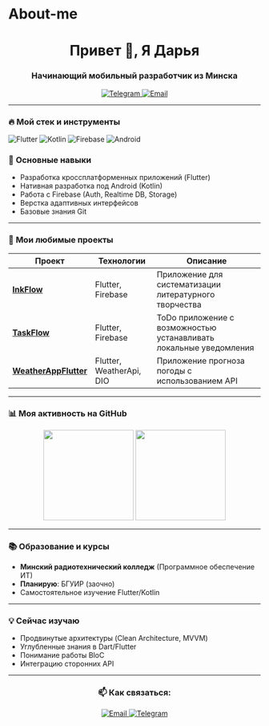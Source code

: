 # About-me
<h1 align="center">Привет 👋, Я Дарья</h1>
<h3 align="center">Начинающий мобильный разработчик из Минска</h3>

<p align="center">
  <a href="[[ссылка на TG]](https://t.me/darkhamu)">
    <img src="https://img.shields.io/badge/-Связаться%20со%20мной-blue?style=for-the-badge&logo=telegram" alt="Telegram">
  </a>
  <a href="mailto:doshik451@gmail.com">
    <img src="https://img.shields.io/badge/-Email%20мне-red?style=for-the-badge&logo=gmail" alt="Email">
  </a>
</p>

---

### 🔥 **Мой стек и инструменты**
<p align="left">
  <img src="https://img.shields.io/badge/Flutter-02569B?style=for-the-badge&logo=flutter&logoColor=white" alt="Flutter">
  <img src="https://img.shields.io/badge/Kotlin-7F52FF?style=for-the-badge&logo=kotlin&logoColor=white" alt="Kotlin">
  <img src="https://img.shields.io/badge/Firebase-FFCA28?style=for-the-badge&logo=firebase&logoColor=black" alt="Firebase">
  <img src="https://img.shields.io/badge/Android-3DDC84?style=for-the-badge&logo=android&logoColor=white" alt="Android">
</p>

### 📌 **Основные навыки**
- Разработка кроссплатформенных приложений (Flutter)
- Нативная разработка под Android (Kotlin)
- Работа с Firebase (Auth, Realtime DB, Storage)
- Верстка адаптивных интерфейсов
- Базовые знания Git

---

### 🚀 **Мои любимые проекты**
| Проект | Технологии | Описание |
|--------|------------|----------|
| **[InkFlow](https://github.com/darkhamu/InkFlow)** | Flutter, Firebase | Приложение для систематизации литературного творчества |
| **[TaskFlow](https://github.com/darkhamu/TaskFlow)** | Flutter, Firebase | ToDo приложение с возможностью устанавливать локальные уведомления |
| **[WeatherAppFlutter](https://github.com/darkhamu/WeatherAppFlutter)** | Flutter, WeatherApi, DIO | Приложение прогноза погоды с использованием API |

---

### 📊 **Моя активность на GitHub**
<p align="center">
  <img height="180em" src="https://github-readme-stats.vercel.app/api?username=darkhamu&show_icons=true&theme=radical" />
  <img height="180em" src="https://github-readme-stats.vercel.app/api/top-langs/?username=darkhamu&layout=compact&theme=radical" />
</p>

---

### 📚 **Образование и курсы**
- **Минский радиотехнический колледж** (Программное обеспечение ИТ)
- **Планирую**: БГУИР (заочно)
- Самостоятельное изучение Flutter/Kotlin

---

### 💡 **Сейчас изучаю**
- Продвинутые архитектуры (Clean Architecture, MVVM)
- Углубленные знания в Dart/Flutter
- Понимание работы BloC
- Интеграцию сторонних API

---

<h3 align="center">📫 Как связаться:</h3>
<p align="center">
  <a href="mailto:doshik451@gmail.com">
    <img src="https://img.shields.io/badge/Gmail-D14836?style=for-the-badge&logo=gmail&logoColor=white" alt="Email">
  </a>
  <a href="https://t.me/darkhamu">
    <img src="https://img.shields.io/badge/Telegram-2CA5E0?style=for-the-badge&logo=telegram&logoColor=white" alt="Telegram">
  </a>
</p>
